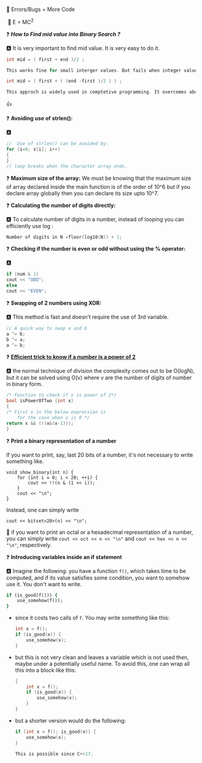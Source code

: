 :notebook: Errors/Bugs =  More Code

​		:bow_and_arrow: E = MC<sup>2</sup>



:question:  ***How to Find mid value into Binary Search ?***

 :a: It is very important to find mid value. It is very easy to do it.

```c 
int mid = ( first + end )/2 ;

This works fine for small interger values. But fails when integer value become high. It gives runtime error of overflow.
```

```c
int mid = ( first + ( (end -first )/2 ) ) ;

This approch is widely used in comptetive programming. It overcomes above problem. 
```

:+1:



:question: **Avoiding use of strlen():**

:a:  

```c
//  Use of strlen() can be avoided by:
for (i=0; s[i]; i++) 
{ 
}
// loop breaks when the character array ends.
```



:question:  **Maximum size of the array:** We must be knowing that the maximum size of array declared inside the main function is of the order of 10^6 but if you declare array globally then you can declare its size upto 10^7.

 :question: **Calculating the number of digits directly:** 

:a: To calculate number of digits in a number, instead of looping you can efficiently use log :

```c
Number of digits in N =floor(log10(N)) + 1;  
```



:question:  **Checking if the number is even or odd without using the % operator:**

:a:  

```cpp
if (num & 1)
cout << "ODD";
else
cout << "EVEN";

```



:question:  **Swapping of 2 numbers using XOR:**

:a: This method is fast and doesn’t require the use of 3rd variable.

```cpp
// A quick way to swap a and b
a ^= b;
b ^= a;
a ^= b;
```



:question:  **[Efficient trick to know if a number is a power of 2](https://www.geeksforgeeks.org/program-to-find-whether-a-no-is-power-of-two/)** 

:a: the normal technique of division the complexity comes out to be O(logN), but it can be solved using O(v) where v are the number of digits of number in binary form.

```cpp
/* Function to check if x is power of 2*/
bool isPowerOfTwo (int x)
{
/* First x in the below expression is
	for the case when x is 0 */
return x && (!(x&(x-1)));
}
```





:question: **Print a binary representation of a number**

If you want to print, say, last 20 bits of a number, it's not necessary to write something like.

```
void show_binary(int n) {
    for (int i = 0; i < 20; ++i) {
        cout << !!(n & (1 << i));
    }
    cout << "\n";
}
```

Instead, one can simply write

```
cout << bitset<20>(n) << "\n";
```



:bow_and_arrow:  if you want to print an octal or a hexadecimal representation of a number, you can simply write `cout << oct << n << "\n"` and `cout << hex << n << "\n"`, respectively.



:question: **Introducing variables inside an if statement**

:a: Imagine the following: you have a function `f()`, which takes time to be computed, and if its value satisfies some condition, you want to somehow use it. You don't want to write.

```ruby
if (is_good(f())) {
    use_somehow(f());
}
```

* since it costs two calls of `f`. You may write something like this:

  ``` cpp
  int x = f();
  if (is_good(x)) {
      use_somehow(x);
  }
  ```



* but this is not very clean and leaves a variable which is not used then, maybe under a potentially useful name. To avoid this, one can wrap all this into a block like this:

  ```cpp
  {
      int x = f();
      if (is_good(x)) {
          use_somehow(x);
      }
  }
  ```

  

* but a shorter version would do the following:

  ```cpp
  if (int x = f(); is_good(x)) {
      use_somehow(x);
  }
  
  This is possible since C++17.
  ```

  

